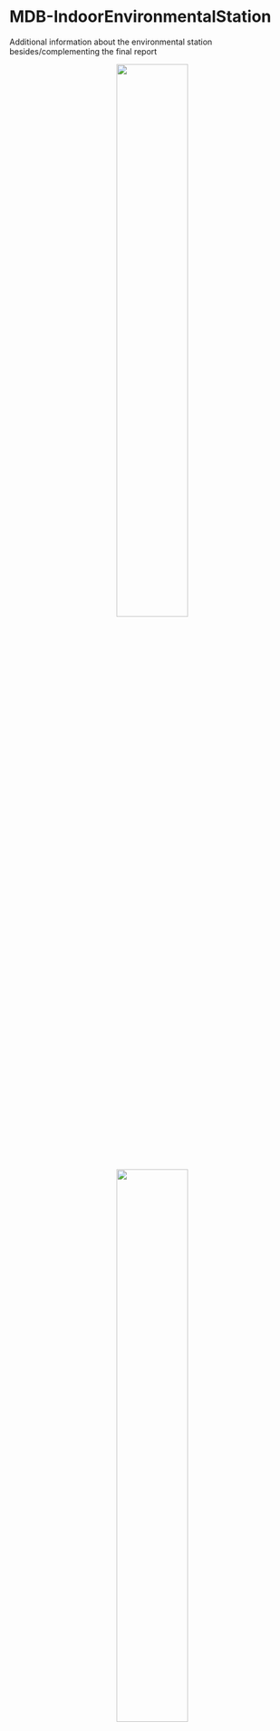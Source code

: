 # MDB-IndoorEnvironmentalStation
Additional information about the environmental station besides/complementing the final report

<p align="center">
<img src="https://user-images.githubusercontent.com/91855312/148662397-80d6e5d8-9e85-4a08-bd39-7f0af238835f.jpg" width=50% height=50%>
<br/>
<img src="https://user-images.githubusercontent.com/91855312/148688952-b6aad2de-4ac8-4f1e-933f-9fc634b498ff.jpg" width=50% height=50%>
</p>

* [Arduino sketch](indoorEnvSensor) for the functioning of sensors and connection to WiFi and MQTT is available 
* [Enclosure](ENCLOSURE.md) contains comments and information related to sensor case, 3D modelling and printing
* [Temperature test](TEMP-TEST.md) provides complementary information about testing of distance between sensors for temperature differences as one of the reflections, it also explains why heating is required for a gas sensor

